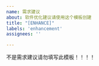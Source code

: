 ```yaml
---
name: 需求建议
about: 软件优化建议请使用这个模板创建
title: "[ENHANCE]"
labels: 'enhancement'
assignees: ''

---
```


不是需求建议请勿填写此模板！！！！
